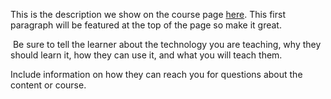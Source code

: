 This is the description we show on the course page [here](https://lab.github.com/gavin-k-lee/how-to-add-datasets-to-renku). This first paragraph will be featured at the top of the page so make it great.
​

​
Be sure to tell the learner about the technology you are teaching, why they should learn it, how they can use it, and what you will teach them.
​


Include information on how they can reach you for questions about the content or course. 